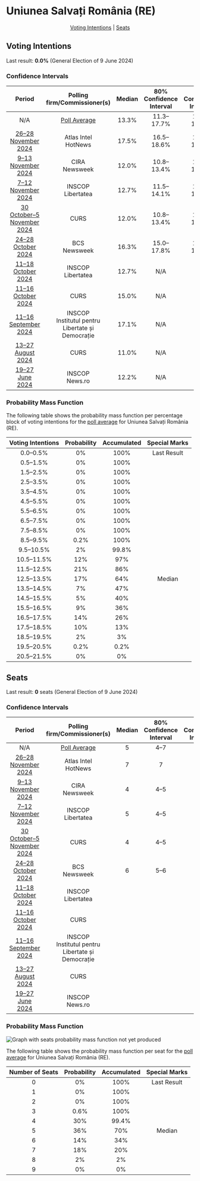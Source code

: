 # Uniunea Salvați România (RE)

<p align="center"><a href="#voting-intentions">Voting Intentions</a> | <a href="#seats">Seats</a></p>

## Voting Intentions

Last result: **0.0%** (General Election of 9 June 2024)

### Confidence Intervals

| Period     | Polling firm/Commissioner(s) | Median | 80% Confidence Interval | 90% Confidence Interval | 95% Confidence Interval | 99% Confidence Interval |
|:----------:|:----------------:|:-----------:|:-----------------------:|:-----------------------:|:-----------------------:|:-----------------------:|
| N/A | [Poll Average](average.html) | 13.3% | 11.3–17.7% | 10.9–18.2% | 10.5–18.6% | 9.9–19.3% |
| [26–28 November 2024](2024-11-28-AtlasIntel.html) | Atlas Intel <br> HotNews | 17.5% | 16.5–18.6% | 16.2–18.9% | 15.9–19.2% | 15.4–19.7% |
| [9–13 November 2024](2024-11-13-CIRA.html) | CIRA <br> Newsweek | 12.0% | 10.8–13.4% | 10.5–13.8% | 10.2–14.1% | 9.6–14.8% |
| [7–12 November 2024](2024-11-12-INSCOP.html) | INSCOP <br> Libertatea | 12.7% | 11.5–14.1% | 11.2–14.5% | 10.9–14.8% | 10.3–15.5% |
| [30 October–5 November 2024](2024-11-05-CURS.html) | CURS | 12.0% | 10.8–13.4% | 10.5–13.7% | 10.2–14.1% | 9.6–14.8% |
| [24–28 October 2024](2024-10-28-BCS.html) | BCS <br> Newsweek | 16.3% | 15.0–17.8% | 14.6–18.2% | 14.3–18.6% | 13.7–19.3% |
| [11–18 October 2024](2024-10-18-INSCOP.html) | INSCOP <br> Libertatea | 12.7% | N/A | N/A | N/A | N/A |
| [11–16 October 2024](2024-10-16-CURS.html) | CURS | 15.0% | N/A | N/A | N/A | N/A |
| [11–16 September 2024](2024-09-16-INSCOP.html) | INSCOP <br> Institutul pentru Libertate și Democrație | 17.1% | N/A | N/A | N/A | N/A |
| [13–27 August 2024](2024-08-27-CURS.html) | CURS | 11.0% | N/A | N/A | N/A | N/A |
| [19–27 June 2024](2024-06-27-INSCOP.html) | INSCOP <br> News.ro | 12.2% | N/A | N/A | N/A | N/A |

### Probability Mass Function

The following table shows the probability mass function per percentage block of voting intentions for the [poll average](average.html) for Uniunea Salvați România (RE).

| Voting Intentions | Probability | Accumulated | Special Marks |
|:-----------------:|:-----------:|:-----------:|:-------------:|
| 0.0–0.5% | 0% | 100% | Last Result |
| 0.5–1.5% | 0% | 100% |  |
| 1.5–2.5% | 0% | 100% |  |
| 2.5–3.5% | 0% | 100% |  |
| 3.5–4.5% | 0% | 100% |  |
| 4.5–5.5% | 0% | 100% |  |
| 5.5–6.5% | 0% | 100% |  |
| 6.5–7.5% | 0% | 100% |  |
| 7.5–8.5% | 0% | 100% |  |
| 8.5–9.5% | 0.2% | 100% |  |
| 9.5–10.5% | 2% | 99.8% |  |
| 10.5–11.5% | 12% | 97% |  |
| 11.5–12.5% | 21% | 86% |  |
| 12.5–13.5% | 17% | 64% | Median |
| 13.5–14.5% | 7% | 47% |  |
| 14.5–15.5% | 5% | 40% |  |
| 15.5–16.5% | 9% | 36% |  |
| 16.5–17.5% | 14% | 26% |  |
| 17.5–18.5% | 10% | 13% |  |
| 18.5–19.5% | 2% | 3% |  |
| 19.5–20.5% | 0.2% | 0.2% |  |
| 20.5–21.5% | 0% | 0% |  |


## Seats

Last result: **0** seats (General Election of 9 June 2024)

### Confidence Intervals

| Period     | Polling firm/Commissioner(s) | Median | 80% Confidence Interval | 90% Confidence Interval | 95% Confidence Interval | 99% Confidence Interval |
|:----------:|:----------------:|:------:|:-----------------------:|:-----------------------:|:-----------------------:|:-----------------------:|
| N/A | [Poll Average](average.html) | 5 | 4–7 | 4–7 | 4–7 | 3–8 |
| [26–28 November 2024](2024-11-28-AtlasIntel.html) | Atlas Intel <br> HotNews | 7 | 7 | 7–8 | 6–8 | 6–8 |
| [9–13 November 2024](2024-11-13-CIRA.html) | CIRA <br> Newsweek | 4 | 4–5 | 4–5 | 4–5 | 3–6 |
| [7–12 November 2024](2024-11-12-INSCOP.html) | INSCOP <br> Libertatea | 5 | 4–5 | 4–5 | 4–5 | 4–6 |
| [30 October–5 November 2024](2024-11-05-CURS.html) | CURS | 4 | 4–5 | 4–5 | 4–5 | 3–6 |
| [24–28 October 2024](2024-10-28-BCS.html) | BCS <br> Newsweek | 6 | 5–6 | 5–6 | 5–7 | 5–7 |
| [11–18 October 2024](2024-10-18-INSCOP.html) | INSCOP <br> Libertatea |  |  |  |  |  |
| [11–16 October 2024](2024-10-16-CURS.html) | CURS |  |  |  |  |  |
| [11–16 September 2024](2024-09-16-INSCOP.html) | INSCOP <br> Institutul pentru Libertate și Democrație |  |  |  |  |  |
| [13–27 August 2024](2024-08-27-CURS.html) | CURS |  |  |  |  |  |
| [19–27 June 2024](2024-06-27-INSCOP.html) | INSCOP <br> News.ro |  |  |  |  |  |

### Probability Mass Function

![Graph with seats probability mass function not yet produced](average-seats-pmf-uniuneasalvațiromâniare.png "Seats Probability Mass Function")

The following table shows the probability mass function per seat for the [poll average](average.html) for Uniunea Salvați România (RE).

| Number of Seats | Probability | Accumulated | Special Marks |
|:---------------:|:-----------:|:-----------:|:-------------:|
| 0 | 0% | 100% | Last Result |
| 1 | 0% | 100% |  |
| 2 | 0% | 100% |  |
| 3 | 0.6% | 100% |  |
| 4 | 30% | 99.4% |  |
| 5 | 36% | 70% | Median |
| 6 | 14% | 34% |  |
| 7 | 18% | 20% |  |
| 8 | 2% | 2% |  |
| 9 | 0% | 0% |  |


